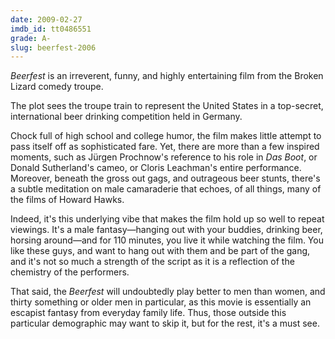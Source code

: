 ```yaml
---
date: 2009-02-27
imdb_id: tt0486551
grade: A-
slug: beerfest-2006
---
```


_Beerfest_ is an irreverent, funny, and highly entertaining film from the Broken Lizard comedy troupe.

The plot sees the troupe train to represent the United States in a top-secret, international beer drinking competition held in Germany.

Chock full of high school and college humor, the film makes little attempt to pass itself off as sophisticated fare. Yet, there are more than a few inspired moments, such as Jürgen Prochnow's reference to his role in <span data-imdb-id="tt0082096">_Das Boot_</span>, or Donald Sutherland's cameo, or Cloris Leachman's entire performance. Moreover, beneath the gross out gags, and outrageous beer stunts, there's a subtle meditation on male camaraderie that echoes, of all things, many of the films of Howard Hawks.

Indeed, it's this underlying vibe that makes the film hold up so well to repeat viewings. It's a male fantasy—hanging out with your buddies, drinking beer, horsing around—and for 110 minutes, you live it while watching the film. You like these guys, and want to hang out with them and be part of the gang, and it's not so much a strength of the script as it is a reflection of the chemistry of the performers.

That said, the _Beerfest_ will undoubtedly play better to men than women, and thirty something or older men in particular, as this movie is essentially an escapist fantasy from everyday family life. Thus, those outside this particular demographic may want to skip it, but for the rest, it's a must see.
